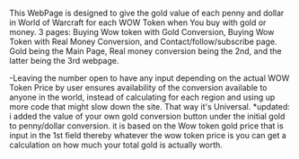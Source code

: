 This WebPage is designed to give the gold value of each penny and dollar in World of Warcraft for each WOW Token when You buy with gold or money.
3 pages: Buying Wow token with Gold Conversion, Buying Wow Token with Real Money Conversion, and Contact/follow/subscribe page.
Gold being the Main Page, Real money conversion being the 2nd, and the latter being the 3rd webpage. 

-Leaving the number open to have any input depending on the actual WOW Token Price by user ensures availability of the conversion available
to anyone in the world, instead of calculating for each region and using up more code that might slow down the site. That way
it's Universal. 
*updated: i added the value of your own gold conversion button under the initial gold to penny/dollar conversion. it is based on the
Wow token gold price that is input in the 1st field thereby whatever the wow token price is you can get a calculation on how much your total gold is actually worth.

